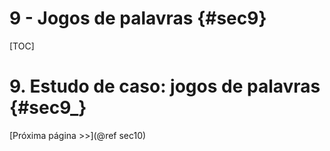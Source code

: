 # 9 - Jogos de palavras {#sec9}

[TOC]

# 9. Estudo de caso: jogos de palavras {#sec9_}

[Próxima página >>](@ref sec10)